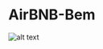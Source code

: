 # AirBNB-Bem
![alt text](https://github.com/MarcelaMs21/AirBNB-Bem/blob/master/AirBNB%20-%20BEM.png?raw=true)
